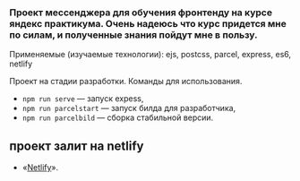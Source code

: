 ### Проект мессенджера для обучения фронтенду на курсе яндекс практикума. Очень надеюсь что курс придется мне по силам, и полученные знания пойдут мне в пользу.

Применяемые (изучаемые технологии):
ejs,
postcss,
parcel,
express,
es6,
netlify

Проект на стадии разработки. Команды для использования.

- `npm run serve` — запуск expess,
- `npm run parcelstart` — запуск билда для разработчика,
- `npm run parcelbild` — сборка стабильной версии.

## **проект залит на netlify**
- «[Netlify](https://celadon-kheer-bdea34.netlify.app/chat?id=4)».
